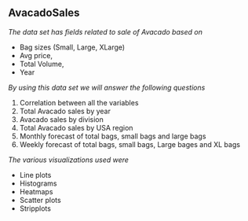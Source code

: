 ## AvacadoSales


*The data set has fields related to sale of Avacado based on*

- Bag sizes (Small, Large, XLarge)
- Avg price, 
- Total Volume, 
- Year

*By using this data set we will answer the following questions*

1. Correlation between all the variables
2. Total Avacado sales by year
3. Avacado sales by division
4. Total Avacado sales by USA region
5. Monthly forecast of total bags, small bags and large bags 
6. Weekly forecast of total bags, small bags, Large bages and XL bags 

*The various visualizations used were*

- Line plots
- Histograms
- Heatmaps
- Scatter plots 
- Stripplots
